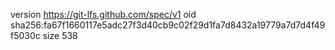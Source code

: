 version https://git-lfs.github.com/spec/v1
oid sha256:fa67f1660117e5adc27f3d40cb9c02f29d1fa7d8432a19779a7d7d4f49f5030c
size 538
